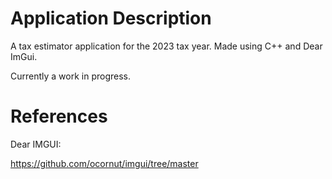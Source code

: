 # Application Description

A tax estimator application for the 2023 tax year.  Made using C++ and Dear ImGui.

Currently a work in progress.

# References

Dear IMGUI:

https://github.com/ocornut/imgui/tree/master